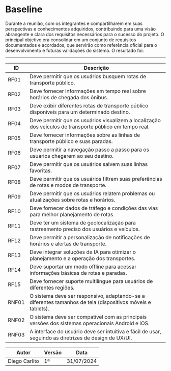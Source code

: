 # Baseline

Durante a reunião, com os integrantes e compartilharem em suas perspectivas e conhecimentos adquiridos, contribuindo para uma visão abrangente e clara dos requisitos necessários para o sucesso do projeto. O principal objetivo era consolidar em um conjunto de requisitos documentados e acordados, que servirão como referência oficial para o desenvolvimento e futuras validações do sistema. O resultado foi:

---

|ID | Descrição|
|---|---|
| RF01|Deve permitir que os usuários busquem rotas de transporte público. |
| RF02|Deve fornecer informações em tempo real sobre horários de chegada dos ônibus. |
| RF03|Deve exibir diferentes rotas de transporte público disponíveis para um determinado destino. |
| RF04|Deve permitir que os usuários visualizem a localização dos veículos de transporte público em tempo real. |
| RF05|Deve fornecer informações sobre as linhas de transporte público e suas paradas. |
| RF06|Deve permitir a navegação passo a passo para os usuários chegarem ao seu destino. |
| RF07|Deve permitir que os usuários salvem suas linhas favoritas. |
| RF08|Deve permitir que os usuários filtrem suas preferências de rotas e modos de transporte. |
| RF09|Deve permitir que os usuários relatem problemas ou atualizações sobre rotas e horários. |
| RF10|Deve fornecer dados de tráfego e condições das vias para melhor planejamento de rotas. |
| RF11|Deve ter um sistema de geolocalização para rastreamento preciso dos usuários e veículos. |
| RF12|Deve permitir a personalização de notificações de horários e alertas de transporte. |
| RF13|Deve integrar soluções de IA para otimizar o planejamento e a operação dos transportes. |
| RF14|Deve suportar um modo offline para acessar informações básicas de rotas e paradas. |
|RF15|Deve fornecer suporte multilíngue para usuários de diferentes regiões.|
|RNF01|O sistema deve ser responsivo, adaptando-se a diferentes tamanhos de tela (dispositivos móveis e tablets).|
|RNF02|O sistema deve ser compatível com as principais versões dos sistemas operacionais Android e iOS.|
| RNF03|  A interface do usuário deve ser intuitiva e fácil de usar, seguindo as diretrizes de design de UX/UI.|

| Autor | Versão | Data|
|--|---|---|
|Diego Carlito| 1ª| 31/07/2024|